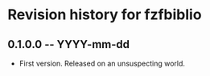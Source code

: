 # Revision history for fzfbiblio

## 0.1.0.0 -- YYYY-mm-dd

* First version. Released on an unsuspecting world.
